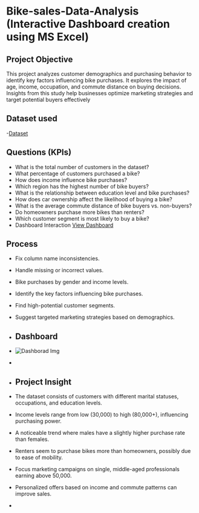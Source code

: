 # Bike-sales-Data-Analysis (Interactive Dashboard creation using MS Excel)

## Project Objective
This project analyzes customer demographics and purchasing behavior to identify key factors influencing bike purchases. It explores the impact of age, income, occupation, and commute distance on buying decisions. Insights from this study help businesses optimize marketing strategies and target potential buyers effectively

## Dataset used
-<a href="https://github.com/JayaKrishna1008/Customer-Demographics-Bike-Purchase-Analysis/blob/main/Raw%20Data%20.xlsx">Dataset</a>

## Questions (KPIs)
- What is the total number of customers in the dataset?
- What percentage of customers purchased a bike?
- How does income influence bike purchases?
- Which region has the highest number of bike buyers?
- What is the relationship between education level and bike purchases?
- How does car ownership affect the likelihood of buying a bike?
- What is the average commute distance of bike buyers vs. non-buyers?
- Do homeowners purchase more bikes than renters?
- Which customer segment is most likely to buy a bike?
- Dashboard Interaction <a href="https://github.com/JayaKrishna1008/Customer-Demographics-Bike-Purchase-Analysis/blob/main/Dashborad%20Img.png">View Dashboard</a>

## Process
- Fix column name inconsistencies.
- Handle missing or incorrect values.
- Bike purchases by gender and income levels.
- Identify the key factors influencing bike purchases.
- Find high-potential customer segments.
- Suggest targeted marketing strategies based on demographics.

- ## Dashboard
- ![Dashborad Img](https://github.com/user-attachments/assets/b838d37e-df95-4a02-9ebf-c0acf6e7ffb5)
-
-    ## Project Insight
  - The dataset consists of customers with different marital statuses, occupations, and education levels.
  -  Income levels range from low (30,000) to high (80,000+), influencing purchasing power.
  -  A noticeable trend where males have a slightly higher purchase rate than females.
  -  Renters seem to purchase bikes more than homeowners, possibly due to ease of mobility.
  -  Focus marketing campaigns on single, middle-aged professionals earning above 50,000.
  -  Personalized offers based on income and commute patterns can improve sales.
  -  
